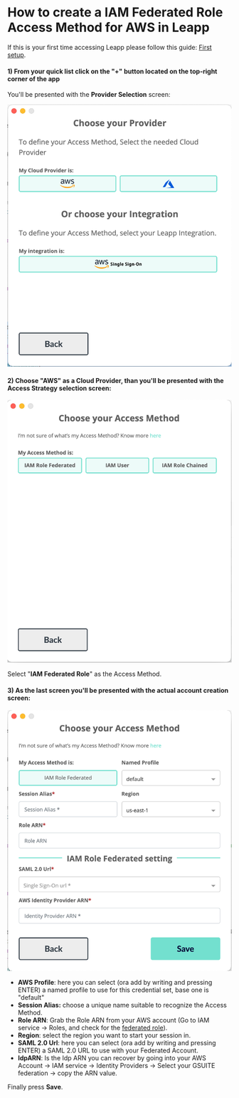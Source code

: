 # How to create a IAM Federated Role Access Method for AWS in Leapp

If this is your first time accessing Leapp please follow this guide: [First setup](FIRST_SETUP.md).

#### 1) From your quick list click on the "+" button located on the top-right corner of the app

You'll be presented with the **Provider Selection** screen:

![](../../../images/tutorials/AWS/IAM_FEDERATED_ROLE/SETUP_IN_LEAPP-1.png)

#### 2) Choose "**AWS**" as a Cloud Provider, than you'll be presented with the **Access Strategy** selection screen:

![](../../../images/tutorials/AWS/IAM_FEDERATED_ROLE/SETUP_IN_LEAPP-2.png)

Select "**IAM Federated Role**" as the Access Method.

#### 3) As the last screen you'll be presented with the actual account creation screen:

![](../../../images/tutorials/AWS/IAM_FEDERATED_ROLE/SETUP_IN_LEAPP-3.png)

- **AWS Profile**: here you can select (ora add by writing and pressing ENTER) a named profile to use for this credential set, base one is "default"
- **Session Alias:** choose a unique name suitable to recognize the Access Method.
- **Role ARN**: Grab the Role ARN from your AWS account (Go to IAM service → Roles, and check for the [federated role](https://docs.aws.amazon.com/IAM/latest/UserGuide/id_roles_create_for-idp_saml.html)).
- **Region**: select the region you want to start your session in.
- **SAML 2.0 Url**: here you can select (ora add by writing and pressing ENTER) a SAML 2.0 URL to use with your Federated Account.
- **IdpARN**: Is the Idp ARN you can recover by going into your AWS Account → IAM service → Identity Providers → Select your GSUITE federation → copy the ARN value.

Finally press **Save**.
